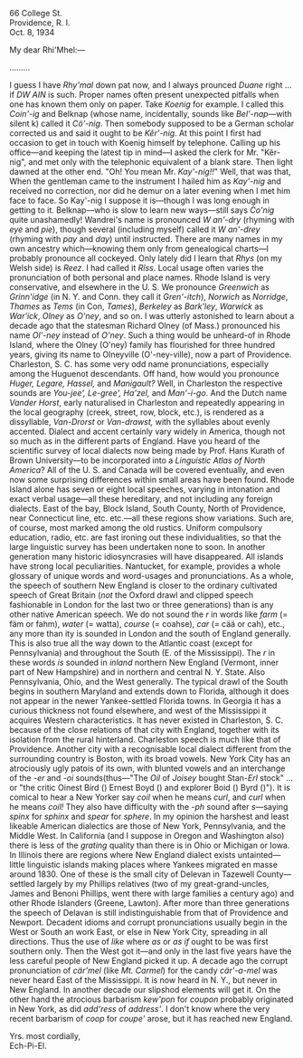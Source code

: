 66 College St.  
Providence, R. I.  
Oct. 8, 1934

My dear Rhi'Mhel:—

.........

I guess I have *Rhy'mal* down pat now, and I always prounced *Duane* right ... if *DW AIN* is such. Proper names often present unexpected pitfalls when one has known them only on paper. Take *Koenig* for example. I called this *Coin'-ig* and Belknap (whose name, incidentally, sounds like *Bel'-nap*—with silent k) called it *Cö'-nig*. Then somebody supposed to be a German scholar corrected us and said it ought to be *Kêr'-nig*. At this point I first had occasion to get in touch with Koenig himself by telephone. Calling up his office—and keeping the latest tip in mind—I asked the clerk for Mr. "Kêr-nig", and met only with the telephonic equivalent of a blank stare. Then light dawned at the other end. "Oh! You mean Mr. *Kay'-nig!!*" Well, that was that, When the gentleman came to the instrument I hailed him as *Kay'-nig* and received no correction, nor did he demur on a later evening when I met him face to face. So Kay'-nig I suppose it is—though I was long enough in getting to it. Belknap—who is slow to learn new ways—still says *Co'nig* quite unashamedly! Wandrei's name is pronounced *W an'-dry* (rhyming with *eye* and *pie*), though several (including myself) called it *W an'-drey* (rhyming with *pay* and *day*) until instructed. There are many names in my own ancestry which—knowing them only from genealogical charts—I probably pronounce all cockeyed. Only lately did I learn that *Rhys* (on my Welsh side) is *Reez*. I had called it *Rîss*. Local usage often varies the pronunciation of both personal and place names. Rhode Island is very conservative, and elsewhere in the U. S. We pronounce *Greenwich* as *Grinn'idge* (in N. Y. and Conn. they call it *Gren'-itch*), *Norwich* as *Norridge*, *Thames* as *Tems* (in Con, *Tames*), *Berkeley* as *Bark'ley*, *Warwick* as *War'ick*, *Olney* as *O'ney*, and so on. I was utterly astonished to learn about a decade ago that the statesman Richard Olney (of Mass.) pronounced his name *Ol'-ney* instead of *O'ney*. Such a thing would be unheard-of in Rhode Island, where the Olney (O'ney) family has flourished for three hundred years, giving its name to Olneyville (O'-ney-ville), now a part of Providence. Charleston, S. C. has some very odd name pronunciations, especially among the Huguenot descendants. Off hand, how would you pronounce *Huger, Legare, Hassel,* and *Manigault?* Well, in Charleston the respective sounds are *You-jee', Le-gree', Ha'zel,* and *Man'-i-go*. And the Dutch name *Vander Horst*, early naturalised in Charleston and repeatedly appearing in the local geography (creek, street, row, block, etc.), is rendered as a dissyllable, *Van-Drorst* or *Van-drawst,* with the syllables about evenly accented. Dialect and accent certainly vary widely in America, though not so much as in the different parts of England. Have you heard of the scientific survey of local dialects now being made by Prof. Hans Kurath of Brown University—to be incorporated into a *Linguistic Atlas of North America*? All of the U. S. and Canada will be covered eventually, and even now some surprising differences within small areas have been found. Rhode Island alone has seven or eight local speeches, varying in intonation and exact verbal usage—all these hereditary, and not including any foreign dialects. East of the bay, Block Island, South County, North of Providence, near Connecticut line, etc. etc.—all these regions show variations. Such are, of course, most marked among the old rustics. Uniform compulsory education, radio, etc. are fast ironing out these individualities, so that the large linguistic survey has been undertaken none to soon. In another generation many historic idiosyncrasies will have disappeared. All islands have strong local peculiarities. Nantucket, for example, provides a whole glossary of unique words and word-usages and pronunciations. As a whole, the speech of southern New England is closer to the ordinary cultivated speech of Great Britain (*not* the Oxford drawl and clipped speech fashionable in London for the last two or three generations) than is any other native American speech. We do not sound the *r* in words like *farm* (= fäm or fahm), *water* (= watta), *course* (= coahse), *car* (= cää or cah), etc., any more than ity is sounded in London and the south of England generally. This is also true all the way down to the Atlantic coast (except for Pennsylvania) and throughout the South (E. of the Mississippi). The *r* in these words *is* sounded in *inland* northern New England (Vermont, inner part of New Hampshire) and in northern and central N. Y. State. Also Pennsylvania, Ohio, and the West generally. The typical drawl of the South begins in southern Maryland and extends down to Florida, although it does not appear in the newer Yankee-settled Florida towns. In Georgia it has a curious thickness not found elsewhere, and west of the Mississippi it acquires Western characteristics. It has never existed in Charleston, S. C. because of the close relations of that city with England, together with its isolation from the rural hinterland. Charleston speech is much like that of Providence. Another city with a recognisable local dialect different from the surrounding country is Boston, with its broad vowels. New York City has an atrociously ugly patois of its own, with blunted vowels and an interchange of the *-er* and *-oi* sounds(thus—"The *Oil* of *Joisey* bought Stan-*Erl* stock" ... or "the critic Oinest Bird () Ernest Boyd () and explorer Boid () Byrd ()"). It is comical to hear a New Yorker say *coil* when he means *curl*, and *curl* when he means *coil!* They also have difficulty with the *-ph* sound after *s*—saying *spinx* for *sphinx* and *spear* for *sphere*. In my opinion the harshest and least likeable American dialectics are those of New York, Pennsylvania, and the Middle West. In California (and I suppose in Oregon and Washington also) there is less of the *grating* quality than there is in Ohio or Michigan or Iowa. In Illinois there are regions where New England dialect exists untainted—little linguistic islands making places where Yankees migrated en masse around 1830. One of these is the small city of Delevan in Tazewell County—settled largely by my Phillips relatives (two of my great-grand-uncles, James and Benoni Phillips, went there with large families a century ago) and other Rhode Islanders (Greene, Lawton). After more than three generations the speech of Delavan is still indistinguishable from that of Providence and Newport. Decadent idioms and corrupt pronunciations usually begin in the West or South an work East, or else in New York City, spreading in all directions. Thus the use of *like* where *as* or *as if* ought to be was first southern only. Then the West got it—and only in the last five years have the less careful people of New England picked it up. A decade ago the corrupt pronunciation of *cär'mel* (like *Mt. Carmel*) for the candy *cär'-a-mel* was never heard East of the Mississippi. It is now heard in N. Y., but never in New England. In another decade our slipshod elements will get it. On the other hand the atrocious barbarism *kew'pon* for *coupon* probably originated in New York, as did *add'ress* of *address'*. I don't know where the very recent barbarism of *coop* for *coupe'* arose, but it has reached new England.

Yrs. most cordially,  
Ech-Pi-El.
